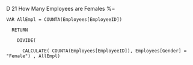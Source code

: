 

D 21 How Many Employees are Females %= 
    
    VAR AllEmpl = COUNTA(Employees[EmployeeID])
    
      RETURN
      
        DIVIDE(
        
          CALCULATE( COUNTA(Employees[EmployeeID]), Employees[Gender] = "Female") , AllEmpl) 
